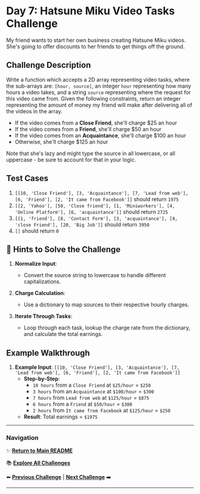 # Day 7: Hatsune Miku Video Tasks Challenge

My friend wants to start her own business creating Hatsune Miku videos. She's going to offer discounts to her friends to get things off the ground.

## Challenge Description

Write a function which accepts a 2D array representing video tasks, where the sub-arrays are: `[hour, source]`, an integer `hour` representing how many hours a video takes, and a string `source` representing where the request for this video came from. Given the following constraints, return an integer representing the amount of money my friend will make after delivering all of the videos in the array.

- If the video comes from a **Close Friend**, she'll charge $25 an hour
- If the video comes from a **Friend**, she'll charge $50 an hour
- If the video comes from an **Acquaintance**, she'll charge $100 an hour
- Otherwise, she'll charge $125 an hour

Note that she's lazy and might type the source in all lowercase, or all uppercase - be sure to account for that in your logic.

## Test Cases

1. `[[10, 'Close Friend'], [3, 'Acquaintance'], [7, 'Lead from web'], [6, 'Friend'], [2, 'It came from Facebook']]` should return `1975`
2. `[[2, 'Yahoo'], [50, 'Close friend'], [1, 'Miniworkers'], [4, 'Online Platform'], [6, 'acquaintance']]` should return `2725`
3. `[[1, 'friend'], [8, 'Contact Form'], [3, 'acquaintance'], [4, 'close Friend'], [20, 'Big Job']]` should return `3950`
4. `[]` should return `0`

## 📝 Hints to Solve the Challenge

1. **Normalize Input**:
   - Convert the source string to lowercase to handle different capitalizations.
   
2. **Charge Calculation**:
   - Use a dictionary to map sources to their respective hourly charges.
   
3. **Iterate Through Tasks**:
   - Loop through each task, lookup the charge rate from the dictionary, and calculate the total earnings.
   
## Example Walkthrough

1. **Example Input**: `[[10, 'Close Friend'], [3, 'Acquaintance'], [7, 'Lead from web'], [6, 'Friend'], [2, 'It came from Facebook']]`
   - **Step-by-Step**:
     - `10 hours` from a `Close Friend` at `$25/hour` = `$250`
     - `3 hours` from an `Acquaintance` at `$100/hour` = `$300`
     - `7 hours` from `Lead from web` at `$125/hour` = `$875`
     - `6 hours` from a `Friend` at `$50/hour` = `$300`
     - `2 hours` from `It came from Facebook` at `$125/hour` = `$250`
   - **Result**: Total earnings = `$1975`

---

### Navigation

✨ **[Return to Main README](../../readme.md)**

📚 **[Explore All Challenges](../../challenges1.md)**

⬅️ **[Previous Challenge](../../day%20logs/day6/day6.md)** | **[Next Challenge](../../day%20logs/day8/day8.md)** ➡️

---
